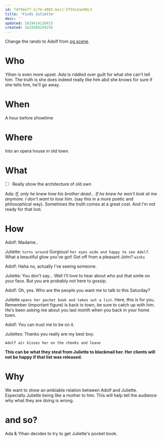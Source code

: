 ```yaml
---
id: f4f9da77-1c74-4803-bec1-5f55e2ae98c3
title: 'Finds Juliette'
desc: ''
updated: 1619414118415
created: 1619308194256
---
```

Change the rando to Adolf from [og scene](https://github.com/9ae/ace/blob/master/chapters/04.md#finds-juliette).

# Who
*Yihan* is even more upset.
*Ada* is riddled over guilt for what she can't tell him. The truth is she does indeed really like him abd she knows for sure if she tells him, he'll go away.

# When
A hour before showtime

# Where
Into an opera house in old town.

# What
- [ ] Really show the architecture of old own

Ada: *If, only he knew how his brother dead... If he knew he won't look at me anymore. I don't want to lose him.* (say this in a more poetic and philosophical way). Sometimes the truth comes at a great cost. And I'm not ready for that lost.

# How

Adolf: Madame..

Juliette: `turns around` Gorgious! `her eyes wide and happy to see Adolf`. What a beautiful glow you've got! Got off from a pleasant John? `winks`

Adolf: Haha no, actually I've seeing someone.

Juliette: You don't say... Well I'll love to hear about who put that smile on your face. But you are probably not here to gossip.

Adolf: Oh, yes. Who are the people you want me to talk to this Saturday?

Juliette `opens her pocket book and takes out a list`. Here, this is for you. Remember (important figure) is back in town, be sure to catch up with him. He's been asking me about you last month when you back in your home town.

Adolf: You can trust me to be on it.

Juliettes: Thanks you really are my best boy.

`Adolf air kisses her on the cheeks and leave`

**This can be what they steal from Juliette to blackmail her. Her clients will not be happy if that list was released.**

# Why

We want to show an ambiable relation between Adolf and Juliette. Especially Juliette being like a mother to him. This will help tell the audience why what they are doing is wrong.

# and so?
Ada & Yihan decides to try to get Juliette's pocket book.
